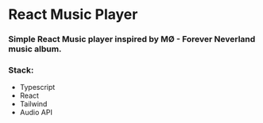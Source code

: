 # React Music Player

### Simple React Music player inspired by MØ - Forever Neverland music album.

### Stack:

- Typescript
- React
- Tailwind
- Audio API
